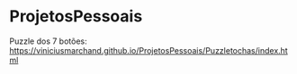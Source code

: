 # ProjetosPessoais
 
 
Puzzle dos 7 botões: https://viniciusmarchand.github.io/ProjetosPessoais/Puzzletochas/index.html
